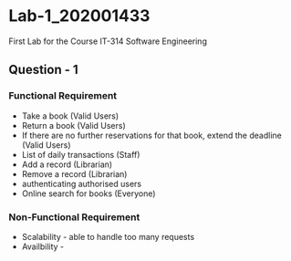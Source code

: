 # Lab-1_202001433
First Lab for the Course IT-314 Software Engineering
## Question - 1
### Functional Requirement
* Take a book (Valid Users)
* Return a book (Valid Users)
* If there are no further reservations for that book, extend the deadline (Valid Users)
* List of daily transactions (Staff)
* Add a record (Librarian)
* Remove a record (Librarian)
* authenticating authorised users
* Online search for books (Everyone)
### Non-Functional Requirement
* Scalability - able to handle too many requests
* Availbility - 

